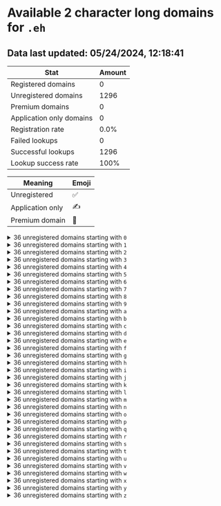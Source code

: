 # Available 2 character long domains for `.eh`

## Data last updated: 05/24/2024, 12:18:41

|Stat|Amount|
|--|--|
|Registered domains|0|
|Unregistered domains|1296|
|Premium domains|0|
|Application only domains|0|
|Registration rate|0.0%|
|Failed lookups|0|
|Successful lookups|1296|
|Lookup success rate|100%|


|Meaning|Emoji|
|--|--|
|Unregistered|:white_check_mark:|
|Application only|:writing_hand:|
|Premium domain|:gem:|

<details>
<summary>36 unregistered domains starting with <bold><code>0</code></bold></summary>

|Type|Domain|
|--|--|
|:white_check_mark:|`00.eh`|
|:white_check_mark:|`01.eh`|
|:white_check_mark:|`02.eh`|
|:white_check_mark:|`03.eh`|
|:white_check_mark:|`04.eh`|
|:white_check_mark:|`05.eh`|
|:white_check_mark:|`06.eh`|
|:white_check_mark:|`07.eh`|
|:white_check_mark:|`08.eh`|
|:white_check_mark:|`09.eh`|
|:white_check_mark:|`0a.eh`|
|:white_check_mark:|`0b.eh`|
|:white_check_mark:|`0c.eh`|
|:white_check_mark:|`0d.eh`|
|:white_check_mark:|`0e.eh`|
|:white_check_mark:|`0f.eh`|
|:white_check_mark:|`0g.eh`|
|:white_check_mark:|`0h.eh`|
|:white_check_mark:|`0i.eh`|
|:white_check_mark:|`0j.eh`|
|:white_check_mark:|`0k.eh`|
|:white_check_mark:|`0l.eh`|
|:white_check_mark:|`0m.eh`|
|:white_check_mark:|`0n.eh`|
|:white_check_mark:|`0o.eh`|
|:white_check_mark:|`0p.eh`|
|:white_check_mark:|`0q.eh`|
|:white_check_mark:|`0r.eh`|
|:white_check_mark:|`0s.eh`|
|:white_check_mark:|`0t.eh`|
|:white_check_mark:|`0u.eh`|
|:white_check_mark:|`0v.eh`|
|:white_check_mark:|`0w.eh`|
|:white_check_mark:|`0x.eh`|
|:white_check_mark:|`0y.eh`|
|:white_check_mark:|`0z.eh`|
</details>
<details>
<summary>36 unregistered domains starting with <bold><code>1</code></bold></summary>

|Type|Domain|
|--|--|
|:white_check_mark:|`10.eh`|
|:white_check_mark:|`11.eh`|
|:white_check_mark:|`12.eh`|
|:white_check_mark:|`13.eh`|
|:white_check_mark:|`14.eh`|
|:white_check_mark:|`15.eh`|
|:white_check_mark:|`16.eh`|
|:white_check_mark:|`17.eh`|
|:white_check_mark:|`18.eh`|
|:white_check_mark:|`19.eh`|
|:white_check_mark:|`1a.eh`|
|:white_check_mark:|`1b.eh`|
|:white_check_mark:|`1c.eh`|
|:white_check_mark:|`1d.eh`|
|:white_check_mark:|`1e.eh`|
|:white_check_mark:|`1f.eh`|
|:white_check_mark:|`1g.eh`|
|:white_check_mark:|`1h.eh`|
|:white_check_mark:|`1i.eh`|
|:white_check_mark:|`1j.eh`|
|:white_check_mark:|`1k.eh`|
|:white_check_mark:|`1l.eh`|
|:white_check_mark:|`1m.eh`|
|:white_check_mark:|`1n.eh`|
|:white_check_mark:|`1o.eh`|
|:white_check_mark:|`1p.eh`|
|:white_check_mark:|`1q.eh`|
|:white_check_mark:|`1r.eh`|
|:white_check_mark:|`1s.eh`|
|:white_check_mark:|`1t.eh`|
|:white_check_mark:|`1u.eh`|
|:white_check_mark:|`1v.eh`|
|:white_check_mark:|`1w.eh`|
|:white_check_mark:|`1x.eh`|
|:white_check_mark:|`1y.eh`|
|:white_check_mark:|`1z.eh`|
</details>
<details>
<summary>36 unregistered domains starting with <bold><code>2</code></bold></summary>

|Type|Domain|
|--|--|
|:white_check_mark:|`20.eh`|
|:white_check_mark:|`21.eh`|
|:white_check_mark:|`22.eh`|
|:white_check_mark:|`23.eh`|
|:white_check_mark:|`24.eh`|
|:white_check_mark:|`25.eh`|
|:white_check_mark:|`26.eh`|
|:white_check_mark:|`27.eh`|
|:white_check_mark:|`28.eh`|
|:white_check_mark:|`29.eh`|
|:white_check_mark:|`2a.eh`|
|:white_check_mark:|`2b.eh`|
|:white_check_mark:|`2c.eh`|
|:white_check_mark:|`2d.eh`|
|:white_check_mark:|`2e.eh`|
|:white_check_mark:|`2f.eh`|
|:white_check_mark:|`2g.eh`|
|:white_check_mark:|`2h.eh`|
|:white_check_mark:|`2i.eh`|
|:white_check_mark:|`2j.eh`|
|:white_check_mark:|`2k.eh`|
|:white_check_mark:|`2l.eh`|
|:white_check_mark:|`2m.eh`|
|:white_check_mark:|`2n.eh`|
|:white_check_mark:|`2o.eh`|
|:white_check_mark:|`2p.eh`|
|:white_check_mark:|`2q.eh`|
|:white_check_mark:|`2r.eh`|
|:white_check_mark:|`2s.eh`|
|:white_check_mark:|`2t.eh`|
|:white_check_mark:|`2u.eh`|
|:white_check_mark:|`2v.eh`|
|:white_check_mark:|`2w.eh`|
|:white_check_mark:|`2x.eh`|
|:white_check_mark:|`2y.eh`|
|:white_check_mark:|`2z.eh`|
</details>
<details>
<summary>36 unregistered domains starting with <bold><code>3</code></bold></summary>

|Type|Domain|
|--|--|
|:white_check_mark:|`30.eh`|
|:white_check_mark:|`31.eh`|
|:white_check_mark:|`32.eh`|
|:white_check_mark:|`33.eh`|
|:white_check_mark:|`34.eh`|
|:white_check_mark:|`35.eh`|
|:white_check_mark:|`36.eh`|
|:white_check_mark:|`37.eh`|
|:white_check_mark:|`38.eh`|
|:white_check_mark:|`39.eh`|
|:white_check_mark:|`3a.eh`|
|:white_check_mark:|`3b.eh`|
|:white_check_mark:|`3c.eh`|
|:white_check_mark:|`3d.eh`|
|:white_check_mark:|`3e.eh`|
|:white_check_mark:|`3f.eh`|
|:white_check_mark:|`3g.eh`|
|:white_check_mark:|`3h.eh`|
|:white_check_mark:|`3i.eh`|
|:white_check_mark:|`3j.eh`|
|:white_check_mark:|`3k.eh`|
|:white_check_mark:|`3l.eh`|
|:white_check_mark:|`3m.eh`|
|:white_check_mark:|`3n.eh`|
|:white_check_mark:|`3o.eh`|
|:white_check_mark:|`3p.eh`|
|:white_check_mark:|`3q.eh`|
|:white_check_mark:|`3r.eh`|
|:white_check_mark:|`3s.eh`|
|:white_check_mark:|`3t.eh`|
|:white_check_mark:|`3u.eh`|
|:white_check_mark:|`3v.eh`|
|:white_check_mark:|`3w.eh`|
|:white_check_mark:|`3x.eh`|
|:white_check_mark:|`3y.eh`|
|:white_check_mark:|`3z.eh`|
</details>
<details>
<summary>36 unregistered domains starting with <bold><code>4</code></bold></summary>

|Type|Domain|
|--|--|
|:white_check_mark:|`40.eh`|
|:white_check_mark:|`41.eh`|
|:white_check_mark:|`42.eh`|
|:white_check_mark:|`43.eh`|
|:white_check_mark:|`44.eh`|
|:white_check_mark:|`45.eh`|
|:white_check_mark:|`46.eh`|
|:white_check_mark:|`47.eh`|
|:white_check_mark:|`48.eh`|
|:white_check_mark:|`49.eh`|
|:white_check_mark:|`4a.eh`|
|:white_check_mark:|`4b.eh`|
|:white_check_mark:|`4c.eh`|
|:white_check_mark:|`4d.eh`|
|:white_check_mark:|`4e.eh`|
|:white_check_mark:|`4f.eh`|
|:white_check_mark:|`4g.eh`|
|:white_check_mark:|`4h.eh`|
|:white_check_mark:|`4i.eh`|
|:white_check_mark:|`4j.eh`|
|:white_check_mark:|`4k.eh`|
|:white_check_mark:|`4l.eh`|
|:white_check_mark:|`4m.eh`|
|:white_check_mark:|`4n.eh`|
|:white_check_mark:|`4o.eh`|
|:white_check_mark:|`4p.eh`|
|:white_check_mark:|`4q.eh`|
|:white_check_mark:|`4r.eh`|
|:white_check_mark:|`4s.eh`|
|:white_check_mark:|`4t.eh`|
|:white_check_mark:|`4u.eh`|
|:white_check_mark:|`4v.eh`|
|:white_check_mark:|`4w.eh`|
|:white_check_mark:|`4x.eh`|
|:white_check_mark:|`4y.eh`|
|:white_check_mark:|`4z.eh`|
</details>
<details>
<summary>36 unregistered domains starting with <bold><code>5</code></bold></summary>

|Type|Domain|
|--|--|
|:white_check_mark:|`50.eh`|
|:white_check_mark:|`51.eh`|
|:white_check_mark:|`52.eh`|
|:white_check_mark:|`53.eh`|
|:white_check_mark:|`54.eh`|
|:white_check_mark:|`55.eh`|
|:white_check_mark:|`56.eh`|
|:white_check_mark:|`57.eh`|
|:white_check_mark:|`58.eh`|
|:white_check_mark:|`59.eh`|
|:white_check_mark:|`5a.eh`|
|:white_check_mark:|`5b.eh`|
|:white_check_mark:|`5c.eh`|
|:white_check_mark:|`5d.eh`|
|:white_check_mark:|`5e.eh`|
|:white_check_mark:|`5f.eh`|
|:white_check_mark:|`5g.eh`|
|:white_check_mark:|`5h.eh`|
|:white_check_mark:|`5i.eh`|
|:white_check_mark:|`5j.eh`|
|:white_check_mark:|`5k.eh`|
|:white_check_mark:|`5l.eh`|
|:white_check_mark:|`5m.eh`|
|:white_check_mark:|`5n.eh`|
|:white_check_mark:|`5o.eh`|
|:white_check_mark:|`5p.eh`|
|:white_check_mark:|`5q.eh`|
|:white_check_mark:|`5r.eh`|
|:white_check_mark:|`5s.eh`|
|:white_check_mark:|`5t.eh`|
|:white_check_mark:|`5u.eh`|
|:white_check_mark:|`5v.eh`|
|:white_check_mark:|`5w.eh`|
|:white_check_mark:|`5x.eh`|
|:white_check_mark:|`5y.eh`|
|:white_check_mark:|`5z.eh`|
</details>
<details>
<summary>36 unregistered domains starting with <bold><code>6</code></bold></summary>

|Type|Domain|
|--|--|
|:white_check_mark:|`60.eh`|
|:white_check_mark:|`61.eh`|
|:white_check_mark:|`62.eh`|
|:white_check_mark:|`63.eh`|
|:white_check_mark:|`64.eh`|
|:white_check_mark:|`65.eh`|
|:white_check_mark:|`66.eh`|
|:white_check_mark:|`67.eh`|
|:white_check_mark:|`68.eh`|
|:white_check_mark:|`69.eh`|
|:white_check_mark:|`6a.eh`|
|:white_check_mark:|`6b.eh`|
|:white_check_mark:|`6c.eh`|
|:white_check_mark:|`6d.eh`|
|:white_check_mark:|`6e.eh`|
|:white_check_mark:|`6f.eh`|
|:white_check_mark:|`6g.eh`|
|:white_check_mark:|`6h.eh`|
|:white_check_mark:|`6i.eh`|
|:white_check_mark:|`6j.eh`|
|:white_check_mark:|`6k.eh`|
|:white_check_mark:|`6l.eh`|
|:white_check_mark:|`6m.eh`|
|:white_check_mark:|`6n.eh`|
|:white_check_mark:|`6o.eh`|
|:white_check_mark:|`6p.eh`|
|:white_check_mark:|`6q.eh`|
|:white_check_mark:|`6r.eh`|
|:white_check_mark:|`6s.eh`|
|:white_check_mark:|`6t.eh`|
|:white_check_mark:|`6u.eh`|
|:white_check_mark:|`6v.eh`|
|:white_check_mark:|`6w.eh`|
|:white_check_mark:|`6x.eh`|
|:white_check_mark:|`6y.eh`|
|:white_check_mark:|`6z.eh`|
</details>
<details>
<summary>36 unregistered domains starting with <bold><code>7</code></bold></summary>

|Type|Domain|
|--|--|
|:white_check_mark:|`70.eh`|
|:white_check_mark:|`71.eh`|
|:white_check_mark:|`72.eh`|
|:white_check_mark:|`73.eh`|
|:white_check_mark:|`74.eh`|
|:white_check_mark:|`75.eh`|
|:white_check_mark:|`76.eh`|
|:white_check_mark:|`77.eh`|
|:white_check_mark:|`78.eh`|
|:white_check_mark:|`79.eh`|
|:white_check_mark:|`7a.eh`|
|:white_check_mark:|`7b.eh`|
|:white_check_mark:|`7c.eh`|
|:white_check_mark:|`7d.eh`|
|:white_check_mark:|`7e.eh`|
|:white_check_mark:|`7f.eh`|
|:white_check_mark:|`7g.eh`|
|:white_check_mark:|`7h.eh`|
|:white_check_mark:|`7i.eh`|
|:white_check_mark:|`7j.eh`|
|:white_check_mark:|`7k.eh`|
|:white_check_mark:|`7l.eh`|
|:white_check_mark:|`7m.eh`|
|:white_check_mark:|`7n.eh`|
|:white_check_mark:|`7o.eh`|
|:white_check_mark:|`7p.eh`|
|:white_check_mark:|`7q.eh`|
|:white_check_mark:|`7r.eh`|
|:white_check_mark:|`7s.eh`|
|:white_check_mark:|`7t.eh`|
|:white_check_mark:|`7u.eh`|
|:white_check_mark:|`7v.eh`|
|:white_check_mark:|`7w.eh`|
|:white_check_mark:|`7x.eh`|
|:white_check_mark:|`7y.eh`|
|:white_check_mark:|`7z.eh`|
</details>
<details>
<summary>36 unregistered domains starting with <bold><code>8</code></bold></summary>

|Type|Domain|
|--|--|
|:white_check_mark:|`80.eh`|
|:white_check_mark:|`81.eh`|
|:white_check_mark:|`82.eh`|
|:white_check_mark:|`83.eh`|
|:white_check_mark:|`84.eh`|
|:white_check_mark:|`85.eh`|
|:white_check_mark:|`86.eh`|
|:white_check_mark:|`87.eh`|
|:white_check_mark:|`88.eh`|
|:white_check_mark:|`89.eh`|
|:white_check_mark:|`8a.eh`|
|:white_check_mark:|`8b.eh`|
|:white_check_mark:|`8c.eh`|
|:white_check_mark:|`8d.eh`|
|:white_check_mark:|`8e.eh`|
|:white_check_mark:|`8f.eh`|
|:white_check_mark:|`8g.eh`|
|:white_check_mark:|`8h.eh`|
|:white_check_mark:|`8i.eh`|
|:white_check_mark:|`8j.eh`|
|:white_check_mark:|`8k.eh`|
|:white_check_mark:|`8l.eh`|
|:white_check_mark:|`8m.eh`|
|:white_check_mark:|`8n.eh`|
|:white_check_mark:|`8o.eh`|
|:white_check_mark:|`8p.eh`|
|:white_check_mark:|`8q.eh`|
|:white_check_mark:|`8r.eh`|
|:white_check_mark:|`8s.eh`|
|:white_check_mark:|`8t.eh`|
|:white_check_mark:|`8u.eh`|
|:white_check_mark:|`8v.eh`|
|:white_check_mark:|`8w.eh`|
|:white_check_mark:|`8x.eh`|
|:white_check_mark:|`8y.eh`|
|:white_check_mark:|`8z.eh`|
</details>
<details>
<summary>36 unregistered domains starting with <bold><code>9</code></bold></summary>

|Type|Domain|
|--|--|
|:white_check_mark:|`90.eh`|
|:white_check_mark:|`91.eh`|
|:white_check_mark:|`92.eh`|
|:white_check_mark:|`93.eh`|
|:white_check_mark:|`94.eh`|
|:white_check_mark:|`95.eh`|
|:white_check_mark:|`96.eh`|
|:white_check_mark:|`97.eh`|
|:white_check_mark:|`98.eh`|
|:white_check_mark:|`99.eh`|
|:white_check_mark:|`9a.eh`|
|:white_check_mark:|`9b.eh`|
|:white_check_mark:|`9c.eh`|
|:white_check_mark:|`9d.eh`|
|:white_check_mark:|`9e.eh`|
|:white_check_mark:|`9f.eh`|
|:white_check_mark:|`9g.eh`|
|:white_check_mark:|`9h.eh`|
|:white_check_mark:|`9i.eh`|
|:white_check_mark:|`9j.eh`|
|:white_check_mark:|`9k.eh`|
|:white_check_mark:|`9l.eh`|
|:white_check_mark:|`9m.eh`|
|:white_check_mark:|`9n.eh`|
|:white_check_mark:|`9o.eh`|
|:white_check_mark:|`9p.eh`|
|:white_check_mark:|`9q.eh`|
|:white_check_mark:|`9r.eh`|
|:white_check_mark:|`9s.eh`|
|:white_check_mark:|`9t.eh`|
|:white_check_mark:|`9u.eh`|
|:white_check_mark:|`9v.eh`|
|:white_check_mark:|`9w.eh`|
|:white_check_mark:|`9x.eh`|
|:white_check_mark:|`9y.eh`|
|:white_check_mark:|`9z.eh`|
</details>
<details>
<summary>36 unregistered domains starting with <bold><code>a</code></bold></summary>

|Type|Domain|
|--|--|
|:white_check_mark:|`a0.eh`|
|:white_check_mark:|`a1.eh`|
|:white_check_mark:|`a2.eh`|
|:white_check_mark:|`a3.eh`|
|:white_check_mark:|`a4.eh`|
|:white_check_mark:|`a5.eh`|
|:white_check_mark:|`a6.eh`|
|:white_check_mark:|`a7.eh`|
|:white_check_mark:|`a8.eh`|
|:white_check_mark:|`a9.eh`|
|:white_check_mark:|`aa.eh`|
|:white_check_mark:|`ab.eh`|
|:white_check_mark:|`ac.eh`|
|:white_check_mark:|`ad.eh`|
|:white_check_mark:|`ae.eh`|
|:white_check_mark:|`af.eh`|
|:white_check_mark:|`ag.eh`|
|:white_check_mark:|`ah.eh`|
|:white_check_mark:|`ai.eh`|
|:white_check_mark:|`aj.eh`|
|:white_check_mark:|`ak.eh`|
|:white_check_mark:|`al.eh`|
|:white_check_mark:|`am.eh`|
|:white_check_mark:|`an.eh`|
|:white_check_mark:|`ao.eh`|
|:white_check_mark:|`ap.eh`|
|:white_check_mark:|`aq.eh`|
|:white_check_mark:|`ar.eh`|
|:white_check_mark:|`as.eh`|
|:white_check_mark:|`at.eh`|
|:white_check_mark:|`au.eh`|
|:white_check_mark:|`av.eh`|
|:white_check_mark:|`aw.eh`|
|:white_check_mark:|`ax.eh`|
|:white_check_mark:|`ay.eh`|
|:white_check_mark:|`az.eh`|
</details>
<details>
<summary>36 unregistered domains starting with <bold><code>b</code></bold></summary>

|Type|Domain|
|--|--|
|:white_check_mark:|`b0.eh`|
|:white_check_mark:|`b1.eh`|
|:white_check_mark:|`b2.eh`|
|:white_check_mark:|`b3.eh`|
|:white_check_mark:|`b4.eh`|
|:white_check_mark:|`b5.eh`|
|:white_check_mark:|`b6.eh`|
|:white_check_mark:|`b7.eh`|
|:white_check_mark:|`b8.eh`|
|:white_check_mark:|`b9.eh`|
|:white_check_mark:|`ba.eh`|
|:white_check_mark:|`bb.eh`|
|:white_check_mark:|`bc.eh`|
|:white_check_mark:|`bd.eh`|
|:white_check_mark:|`be.eh`|
|:white_check_mark:|`bf.eh`|
|:white_check_mark:|`bg.eh`|
|:white_check_mark:|`bh.eh`|
|:white_check_mark:|`bi.eh`|
|:white_check_mark:|`bj.eh`|
|:white_check_mark:|`bk.eh`|
|:white_check_mark:|`bl.eh`|
|:white_check_mark:|`bm.eh`|
|:white_check_mark:|`bn.eh`|
|:white_check_mark:|`bo.eh`|
|:white_check_mark:|`bp.eh`|
|:white_check_mark:|`bq.eh`|
|:white_check_mark:|`br.eh`|
|:white_check_mark:|`bs.eh`|
|:white_check_mark:|`bt.eh`|
|:white_check_mark:|`bu.eh`|
|:white_check_mark:|`bv.eh`|
|:white_check_mark:|`bw.eh`|
|:white_check_mark:|`bx.eh`|
|:white_check_mark:|`by.eh`|
|:white_check_mark:|`bz.eh`|
</details>
<details>
<summary>36 unregistered domains starting with <bold><code>c</code></bold></summary>

|Type|Domain|
|--|--|
|:white_check_mark:|`c0.eh`|
|:white_check_mark:|`c1.eh`|
|:white_check_mark:|`c2.eh`|
|:white_check_mark:|`c3.eh`|
|:white_check_mark:|`c4.eh`|
|:white_check_mark:|`c5.eh`|
|:white_check_mark:|`c6.eh`|
|:white_check_mark:|`c7.eh`|
|:white_check_mark:|`c8.eh`|
|:white_check_mark:|`c9.eh`|
|:white_check_mark:|`ca.eh`|
|:white_check_mark:|`cb.eh`|
|:white_check_mark:|`cc.eh`|
|:white_check_mark:|`cd.eh`|
|:white_check_mark:|`ce.eh`|
|:white_check_mark:|`cf.eh`|
|:white_check_mark:|`cg.eh`|
|:white_check_mark:|`ch.eh`|
|:white_check_mark:|`ci.eh`|
|:white_check_mark:|`cj.eh`|
|:white_check_mark:|`ck.eh`|
|:white_check_mark:|`cl.eh`|
|:white_check_mark:|`cm.eh`|
|:white_check_mark:|`cn.eh`|
|:white_check_mark:|`co.eh`|
|:white_check_mark:|`cp.eh`|
|:white_check_mark:|`cq.eh`|
|:white_check_mark:|`cr.eh`|
|:white_check_mark:|`cs.eh`|
|:white_check_mark:|`ct.eh`|
|:white_check_mark:|`cu.eh`|
|:white_check_mark:|`cv.eh`|
|:white_check_mark:|`cw.eh`|
|:white_check_mark:|`cx.eh`|
|:white_check_mark:|`cy.eh`|
|:white_check_mark:|`cz.eh`|
</details>
<details>
<summary>36 unregistered domains starting with <bold><code>d</code></bold></summary>

|Type|Domain|
|--|--|
|:white_check_mark:|`d0.eh`|
|:white_check_mark:|`d1.eh`|
|:white_check_mark:|`d2.eh`|
|:white_check_mark:|`d3.eh`|
|:white_check_mark:|`d4.eh`|
|:white_check_mark:|`d5.eh`|
|:white_check_mark:|`d6.eh`|
|:white_check_mark:|`d7.eh`|
|:white_check_mark:|`d8.eh`|
|:white_check_mark:|`d9.eh`|
|:white_check_mark:|`da.eh`|
|:white_check_mark:|`db.eh`|
|:white_check_mark:|`dc.eh`|
|:white_check_mark:|`dd.eh`|
|:white_check_mark:|`de.eh`|
|:white_check_mark:|`df.eh`|
|:white_check_mark:|`dg.eh`|
|:white_check_mark:|`dh.eh`|
|:white_check_mark:|`di.eh`|
|:white_check_mark:|`dj.eh`|
|:white_check_mark:|`dk.eh`|
|:white_check_mark:|`dl.eh`|
|:white_check_mark:|`dm.eh`|
|:white_check_mark:|`dn.eh`|
|:white_check_mark:|`do.eh`|
|:white_check_mark:|`dp.eh`|
|:white_check_mark:|`dq.eh`|
|:white_check_mark:|`dr.eh`|
|:white_check_mark:|`ds.eh`|
|:white_check_mark:|`dt.eh`|
|:white_check_mark:|`du.eh`|
|:white_check_mark:|`dv.eh`|
|:white_check_mark:|`dw.eh`|
|:white_check_mark:|`dx.eh`|
|:white_check_mark:|`dy.eh`|
|:white_check_mark:|`dz.eh`|
</details>
<details>
<summary>36 unregistered domains starting with <bold><code>e</code></bold></summary>

|Type|Domain|
|--|--|
|:white_check_mark:|`e0.eh`|
|:white_check_mark:|`e1.eh`|
|:white_check_mark:|`e2.eh`|
|:white_check_mark:|`e3.eh`|
|:white_check_mark:|`e4.eh`|
|:white_check_mark:|`e5.eh`|
|:white_check_mark:|`e6.eh`|
|:white_check_mark:|`e7.eh`|
|:white_check_mark:|`e8.eh`|
|:white_check_mark:|`e9.eh`|
|:white_check_mark:|`ea.eh`|
|:white_check_mark:|`eb.eh`|
|:white_check_mark:|`ec.eh`|
|:white_check_mark:|`ed.eh`|
|:white_check_mark:|`ee.eh`|
|:white_check_mark:|`ef.eh`|
|:white_check_mark:|`eg.eh`|
|:white_check_mark:|`eh.eh`|
|:white_check_mark:|`ei.eh`|
|:white_check_mark:|`ej.eh`|
|:white_check_mark:|`ek.eh`|
|:white_check_mark:|`el.eh`|
|:white_check_mark:|`em.eh`|
|:white_check_mark:|`en.eh`|
|:white_check_mark:|`eo.eh`|
|:white_check_mark:|`ep.eh`|
|:white_check_mark:|`eq.eh`|
|:white_check_mark:|`er.eh`|
|:white_check_mark:|`es.eh`|
|:white_check_mark:|`et.eh`|
|:white_check_mark:|`eu.eh`|
|:white_check_mark:|`ev.eh`|
|:white_check_mark:|`ew.eh`|
|:white_check_mark:|`ex.eh`|
|:white_check_mark:|`ey.eh`|
|:white_check_mark:|`ez.eh`|
</details>
<details>
<summary>36 unregistered domains starting with <bold><code>f</code></bold></summary>

|Type|Domain|
|--|--|
|:white_check_mark:|`f0.eh`|
|:white_check_mark:|`f1.eh`|
|:white_check_mark:|`f2.eh`|
|:white_check_mark:|`f3.eh`|
|:white_check_mark:|`f4.eh`|
|:white_check_mark:|`f5.eh`|
|:white_check_mark:|`f6.eh`|
|:white_check_mark:|`f7.eh`|
|:white_check_mark:|`f8.eh`|
|:white_check_mark:|`f9.eh`|
|:white_check_mark:|`fa.eh`|
|:white_check_mark:|`fb.eh`|
|:white_check_mark:|`fc.eh`|
|:white_check_mark:|`fd.eh`|
|:white_check_mark:|`fe.eh`|
|:white_check_mark:|`ff.eh`|
|:white_check_mark:|`fg.eh`|
|:white_check_mark:|`fh.eh`|
|:white_check_mark:|`fi.eh`|
|:white_check_mark:|`fj.eh`|
|:white_check_mark:|`fk.eh`|
|:white_check_mark:|`fl.eh`|
|:white_check_mark:|`fm.eh`|
|:white_check_mark:|`fn.eh`|
|:white_check_mark:|`fo.eh`|
|:white_check_mark:|`fp.eh`|
|:white_check_mark:|`fq.eh`|
|:white_check_mark:|`fr.eh`|
|:white_check_mark:|`fs.eh`|
|:white_check_mark:|`ft.eh`|
|:white_check_mark:|`fu.eh`|
|:white_check_mark:|`fv.eh`|
|:white_check_mark:|`fw.eh`|
|:white_check_mark:|`fx.eh`|
|:white_check_mark:|`fy.eh`|
|:white_check_mark:|`fz.eh`|
</details>
<details>
<summary>36 unregistered domains starting with <bold><code>g</code></bold></summary>

|Type|Domain|
|--|--|
|:white_check_mark:|`g0.eh`|
|:white_check_mark:|`g1.eh`|
|:white_check_mark:|`g2.eh`|
|:white_check_mark:|`g3.eh`|
|:white_check_mark:|`g4.eh`|
|:white_check_mark:|`g5.eh`|
|:white_check_mark:|`g6.eh`|
|:white_check_mark:|`g7.eh`|
|:white_check_mark:|`g8.eh`|
|:white_check_mark:|`g9.eh`|
|:white_check_mark:|`ga.eh`|
|:white_check_mark:|`gb.eh`|
|:white_check_mark:|`gc.eh`|
|:white_check_mark:|`gd.eh`|
|:white_check_mark:|`ge.eh`|
|:white_check_mark:|`gf.eh`|
|:white_check_mark:|`gg.eh`|
|:white_check_mark:|`gh.eh`|
|:white_check_mark:|`gi.eh`|
|:white_check_mark:|`gj.eh`|
|:white_check_mark:|`gk.eh`|
|:white_check_mark:|`gl.eh`|
|:white_check_mark:|`gm.eh`|
|:white_check_mark:|`gn.eh`|
|:white_check_mark:|`go.eh`|
|:white_check_mark:|`gp.eh`|
|:white_check_mark:|`gq.eh`|
|:white_check_mark:|`gr.eh`|
|:white_check_mark:|`gs.eh`|
|:white_check_mark:|`gt.eh`|
|:white_check_mark:|`gu.eh`|
|:white_check_mark:|`gv.eh`|
|:white_check_mark:|`gw.eh`|
|:white_check_mark:|`gx.eh`|
|:white_check_mark:|`gy.eh`|
|:white_check_mark:|`gz.eh`|
</details>
<details>
<summary>36 unregistered domains starting with <bold><code>h</code></bold></summary>

|Type|Domain|
|--|--|
|:white_check_mark:|`h0.eh`|
|:white_check_mark:|`h1.eh`|
|:white_check_mark:|`h2.eh`|
|:white_check_mark:|`h3.eh`|
|:white_check_mark:|`h4.eh`|
|:white_check_mark:|`h5.eh`|
|:white_check_mark:|`h6.eh`|
|:white_check_mark:|`h7.eh`|
|:white_check_mark:|`h8.eh`|
|:white_check_mark:|`h9.eh`|
|:white_check_mark:|`ha.eh`|
|:white_check_mark:|`hb.eh`|
|:white_check_mark:|`hc.eh`|
|:white_check_mark:|`hd.eh`|
|:white_check_mark:|`he.eh`|
|:white_check_mark:|`hf.eh`|
|:white_check_mark:|`hg.eh`|
|:white_check_mark:|`hh.eh`|
|:white_check_mark:|`hi.eh`|
|:white_check_mark:|`hj.eh`|
|:white_check_mark:|`hk.eh`|
|:white_check_mark:|`hl.eh`|
|:white_check_mark:|`hm.eh`|
|:white_check_mark:|`hn.eh`|
|:white_check_mark:|`ho.eh`|
|:white_check_mark:|`hp.eh`|
|:white_check_mark:|`hq.eh`|
|:white_check_mark:|`hr.eh`|
|:white_check_mark:|`hs.eh`|
|:white_check_mark:|`ht.eh`|
|:white_check_mark:|`hu.eh`|
|:white_check_mark:|`hv.eh`|
|:white_check_mark:|`hw.eh`|
|:white_check_mark:|`hx.eh`|
|:white_check_mark:|`hy.eh`|
|:white_check_mark:|`hz.eh`|
</details>
<details>
<summary>36 unregistered domains starting with <bold><code>i</code></bold></summary>

|Type|Domain|
|--|--|
|:white_check_mark:|`i0.eh`|
|:white_check_mark:|`i1.eh`|
|:white_check_mark:|`i2.eh`|
|:white_check_mark:|`i3.eh`|
|:white_check_mark:|`i4.eh`|
|:white_check_mark:|`i5.eh`|
|:white_check_mark:|`i6.eh`|
|:white_check_mark:|`i7.eh`|
|:white_check_mark:|`i8.eh`|
|:white_check_mark:|`i9.eh`|
|:white_check_mark:|`ia.eh`|
|:white_check_mark:|`ib.eh`|
|:white_check_mark:|`ic.eh`|
|:white_check_mark:|`id.eh`|
|:white_check_mark:|`ie.eh`|
|:white_check_mark:|`if.eh`|
|:white_check_mark:|`ig.eh`|
|:white_check_mark:|`ih.eh`|
|:white_check_mark:|`ii.eh`|
|:white_check_mark:|`ij.eh`|
|:white_check_mark:|`ik.eh`|
|:white_check_mark:|`il.eh`|
|:white_check_mark:|`im.eh`|
|:white_check_mark:|`in.eh`|
|:white_check_mark:|`io.eh`|
|:white_check_mark:|`ip.eh`|
|:white_check_mark:|`iq.eh`|
|:white_check_mark:|`ir.eh`|
|:white_check_mark:|`is.eh`|
|:white_check_mark:|`it.eh`|
|:white_check_mark:|`iu.eh`|
|:white_check_mark:|`iv.eh`|
|:white_check_mark:|`iw.eh`|
|:white_check_mark:|`ix.eh`|
|:white_check_mark:|`iy.eh`|
|:white_check_mark:|`iz.eh`|
</details>
<details>
<summary>36 unregistered domains starting with <bold><code>j</code></bold></summary>

|Type|Domain|
|--|--|
|:white_check_mark:|`j0.eh`|
|:white_check_mark:|`j1.eh`|
|:white_check_mark:|`j2.eh`|
|:white_check_mark:|`j3.eh`|
|:white_check_mark:|`j4.eh`|
|:white_check_mark:|`j5.eh`|
|:white_check_mark:|`j6.eh`|
|:white_check_mark:|`j7.eh`|
|:white_check_mark:|`j8.eh`|
|:white_check_mark:|`j9.eh`|
|:white_check_mark:|`ja.eh`|
|:white_check_mark:|`jb.eh`|
|:white_check_mark:|`jc.eh`|
|:white_check_mark:|`jd.eh`|
|:white_check_mark:|`je.eh`|
|:white_check_mark:|`jf.eh`|
|:white_check_mark:|`jg.eh`|
|:white_check_mark:|`jh.eh`|
|:white_check_mark:|`ji.eh`|
|:white_check_mark:|`jj.eh`|
|:white_check_mark:|`jk.eh`|
|:white_check_mark:|`jl.eh`|
|:white_check_mark:|`jm.eh`|
|:white_check_mark:|`jn.eh`|
|:white_check_mark:|`jo.eh`|
|:white_check_mark:|`jp.eh`|
|:white_check_mark:|`jq.eh`|
|:white_check_mark:|`jr.eh`|
|:white_check_mark:|`js.eh`|
|:white_check_mark:|`jt.eh`|
|:white_check_mark:|`ju.eh`|
|:white_check_mark:|`jv.eh`|
|:white_check_mark:|`jw.eh`|
|:white_check_mark:|`jx.eh`|
|:white_check_mark:|`jy.eh`|
|:white_check_mark:|`jz.eh`|
</details>
<details>
<summary>36 unregistered domains starting with <bold><code>k</code></bold></summary>

|Type|Domain|
|--|--|
|:white_check_mark:|`k0.eh`|
|:white_check_mark:|`k1.eh`|
|:white_check_mark:|`k2.eh`|
|:white_check_mark:|`k3.eh`|
|:white_check_mark:|`k4.eh`|
|:white_check_mark:|`k5.eh`|
|:white_check_mark:|`k6.eh`|
|:white_check_mark:|`k7.eh`|
|:white_check_mark:|`k8.eh`|
|:white_check_mark:|`k9.eh`|
|:white_check_mark:|`ka.eh`|
|:white_check_mark:|`kb.eh`|
|:white_check_mark:|`kc.eh`|
|:white_check_mark:|`kd.eh`|
|:white_check_mark:|`ke.eh`|
|:white_check_mark:|`kf.eh`|
|:white_check_mark:|`kg.eh`|
|:white_check_mark:|`kh.eh`|
|:white_check_mark:|`ki.eh`|
|:white_check_mark:|`kj.eh`|
|:white_check_mark:|`kk.eh`|
|:white_check_mark:|`kl.eh`|
|:white_check_mark:|`km.eh`|
|:white_check_mark:|`kn.eh`|
|:white_check_mark:|`ko.eh`|
|:white_check_mark:|`kp.eh`|
|:white_check_mark:|`kq.eh`|
|:white_check_mark:|`kr.eh`|
|:white_check_mark:|`ks.eh`|
|:white_check_mark:|`kt.eh`|
|:white_check_mark:|`ku.eh`|
|:white_check_mark:|`kv.eh`|
|:white_check_mark:|`kw.eh`|
|:white_check_mark:|`kx.eh`|
|:white_check_mark:|`ky.eh`|
|:white_check_mark:|`kz.eh`|
</details>
<details>
<summary>36 unregistered domains starting with <bold><code>l</code></bold></summary>

|Type|Domain|
|--|--|
|:white_check_mark:|`l0.eh`|
|:white_check_mark:|`l1.eh`|
|:white_check_mark:|`l2.eh`|
|:white_check_mark:|`l3.eh`|
|:white_check_mark:|`l4.eh`|
|:white_check_mark:|`l5.eh`|
|:white_check_mark:|`l6.eh`|
|:white_check_mark:|`l7.eh`|
|:white_check_mark:|`l8.eh`|
|:white_check_mark:|`l9.eh`|
|:white_check_mark:|`la.eh`|
|:white_check_mark:|`lb.eh`|
|:white_check_mark:|`lc.eh`|
|:white_check_mark:|`ld.eh`|
|:white_check_mark:|`le.eh`|
|:white_check_mark:|`lf.eh`|
|:white_check_mark:|`lg.eh`|
|:white_check_mark:|`lh.eh`|
|:white_check_mark:|`li.eh`|
|:white_check_mark:|`lj.eh`|
|:white_check_mark:|`lk.eh`|
|:white_check_mark:|`ll.eh`|
|:white_check_mark:|`lm.eh`|
|:white_check_mark:|`ln.eh`|
|:white_check_mark:|`lo.eh`|
|:white_check_mark:|`lp.eh`|
|:white_check_mark:|`lq.eh`|
|:white_check_mark:|`lr.eh`|
|:white_check_mark:|`ls.eh`|
|:white_check_mark:|`lt.eh`|
|:white_check_mark:|`lu.eh`|
|:white_check_mark:|`lv.eh`|
|:white_check_mark:|`lw.eh`|
|:white_check_mark:|`lx.eh`|
|:white_check_mark:|`ly.eh`|
|:white_check_mark:|`lz.eh`|
</details>
<details>
<summary>36 unregistered domains starting with <bold><code>m</code></bold></summary>

|Type|Domain|
|--|--|
|:white_check_mark:|`m0.eh`|
|:white_check_mark:|`m1.eh`|
|:white_check_mark:|`m2.eh`|
|:white_check_mark:|`m3.eh`|
|:white_check_mark:|`m4.eh`|
|:white_check_mark:|`m5.eh`|
|:white_check_mark:|`m6.eh`|
|:white_check_mark:|`m7.eh`|
|:white_check_mark:|`m8.eh`|
|:white_check_mark:|`m9.eh`|
|:white_check_mark:|`ma.eh`|
|:white_check_mark:|`mb.eh`|
|:white_check_mark:|`mc.eh`|
|:white_check_mark:|`md.eh`|
|:white_check_mark:|`me.eh`|
|:white_check_mark:|`mf.eh`|
|:white_check_mark:|`mg.eh`|
|:white_check_mark:|`mh.eh`|
|:white_check_mark:|`mi.eh`|
|:white_check_mark:|`mj.eh`|
|:white_check_mark:|`mk.eh`|
|:white_check_mark:|`ml.eh`|
|:white_check_mark:|`mm.eh`|
|:white_check_mark:|`mn.eh`|
|:white_check_mark:|`mo.eh`|
|:white_check_mark:|`mp.eh`|
|:white_check_mark:|`mq.eh`|
|:white_check_mark:|`mr.eh`|
|:white_check_mark:|`ms.eh`|
|:white_check_mark:|`mt.eh`|
|:white_check_mark:|`mu.eh`|
|:white_check_mark:|`mv.eh`|
|:white_check_mark:|`mw.eh`|
|:white_check_mark:|`mx.eh`|
|:white_check_mark:|`my.eh`|
|:white_check_mark:|`mz.eh`|
</details>
<details>
<summary>36 unregistered domains starting with <bold><code>n</code></bold></summary>

|Type|Domain|
|--|--|
|:white_check_mark:|`n0.eh`|
|:white_check_mark:|`n1.eh`|
|:white_check_mark:|`n2.eh`|
|:white_check_mark:|`n3.eh`|
|:white_check_mark:|`n4.eh`|
|:white_check_mark:|`n5.eh`|
|:white_check_mark:|`n6.eh`|
|:white_check_mark:|`n7.eh`|
|:white_check_mark:|`n8.eh`|
|:white_check_mark:|`n9.eh`|
|:white_check_mark:|`na.eh`|
|:white_check_mark:|`nb.eh`|
|:white_check_mark:|`nc.eh`|
|:white_check_mark:|`nd.eh`|
|:white_check_mark:|`ne.eh`|
|:white_check_mark:|`nf.eh`|
|:white_check_mark:|`ng.eh`|
|:white_check_mark:|`nh.eh`|
|:white_check_mark:|`ni.eh`|
|:white_check_mark:|`nj.eh`|
|:white_check_mark:|`nk.eh`|
|:white_check_mark:|`nl.eh`|
|:white_check_mark:|`nm.eh`|
|:white_check_mark:|`nn.eh`|
|:white_check_mark:|`no.eh`|
|:white_check_mark:|`np.eh`|
|:white_check_mark:|`nq.eh`|
|:white_check_mark:|`nr.eh`|
|:white_check_mark:|`ns.eh`|
|:white_check_mark:|`nt.eh`|
|:white_check_mark:|`nu.eh`|
|:white_check_mark:|`nv.eh`|
|:white_check_mark:|`nw.eh`|
|:white_check_mark:|`nx.eh`|
|:white_check_mark:|`ny.eh`|
|:white_check_mark:|`nz.eh`|
</details>
<details>
<summary>36 unregistered domains starting with <bold><code>o</code></bold></summary>

|Type|Domain|
|--|--|
|:white_check_mark:|`o0.eh`|
|:white_check_mark:|`o1.eh`|
|:white_check_mark:|`o2.eh`|
|:white_check_mark:|`o3.eh`|
|:white_check_mark:|`o4.eh`|
|:white_check_mark:|`o5.eh`|
|:white_check_mark:|`o6.eh`|
|:white_check_mark:|`o7.eh`|
|:white_check_mark:|`o8.eh`|
|:white_check_mark:|`o9.eh`|
|:white_check_mark:|`oa.eh`|
|:white_check_mark:|`ob.eh`|
|:white_check_mark:|`oc.eh`|
|:white_check_mark:|`od.eh`|
|:white_check_mark:|`oe.eh`|
|:white_check_mark:|`of.eh`|
|:white_check_mark:|`og.eh`|
|:white_check_mark:|`oh.eh`|
|:white_check_mark:|`oi.eh`|
|:white_check_mark:|`oj.eh`|
|:white_check_mark:|`ok.eh`|
|:white_check_mark:|`ol.eh`|
|:white_check_mark:|`om.eh`|
|:white_check_mark:|`on.eh`|
|:white_check_mark:|`oo.eh`|
|:white_check_mark:|`op.eh`|
|:white_check_mark:|`oq.eh`|
|:white_check_mark:|`or.eh`|
|:white_check_mark:|`os.eh`|
|:white_check_mark:|`ot.eh`|
|:white_check_mark:|`ou.eh`|
|:white_check_mark:|`ov.eh`|
|:white_check_mark:|`ow.eh`|
|:white_check_mark:|`ox.eh`|
|:white_check_mark:|`oy.eh`|
|:white_check_mark:|`oz.eh`|
</details>
<details>
<summary>36 unregistered domains starting with <bold><code>p</code></bold></summary>

|Type|Domain|
|--|--|
|:white_check_mark:|`p0.eh`|
|:white_check_mark:|`p1.eh`|
|:white_check_mark:|`p2.eh`|
|:white_check_mark:|`p3.eh`|
|:white_check_mark:|`p4.eh`|
|:white_check_mark:|`p5.eh`|
|:white_check_mark:|`p6.eh`|
|:white_check_mark:|`p7.eh`|
|:white_check_mark:|`p8.eh`|
|:white_check_mark:|`p9.eh`|
|:white_check_mark:|`pa.eh`|
|:white_check_mark:|`pb.eh`|
|:white_check_mark:|`pc.eh`|
|:white_check_mark:|`pd.eh`|
|:white_check_mark:|`pe.eh`|
|:white_check_mark:|`pf.eh`|
|:white_check_mark:|`pg.eh`|
|:white_check_mark:|`ph.eh`|
|:white_check_mark:|`pi.eh`|
|:white_check_mark:|`pj.eh`|
|:white_check_mark:|`pk.eh`|
|:white_check_mark:|`pl.eh`|
|:white_check_mark:|`pm.eh`|
|:white_check_mark:|`pn.eh`|
|:white_check_mark:|`po.eh`|
|:white_check_mark:|`pp.eh`|
|:white_check_mark:|`pq.eh`|
|:white_check_mark:|`pr.eh`|
|:white_check_mark:|`ps.eh`|
|:white_check_mark:|`pt.eh`|
|:white_check_mark:|`pu.eh`|
|:white_check_mark:|`pv.eh`|
|:white_check_mark:|`pw.eh`|
|:white_check_mark:|`px.eh`|
|:white_check_mark:|`py.eh`|
|:white_check_mark:|`pz.eh`|
</details>
<details>
<summary>36 unregistered domains starting with <bold><code>q</code></bold></summary>

|Type|Domain|
|--|--|
|:white_check_mark:|`q0.eh`|
|:white_check_mark:|`q1.eh`|
|:white_check_mark:|`q2.eh`|
|:white_check_mark:|`q3.eh`|
|:white_check_mark:|`q4.eh`|
|:white_check_mark:|`q5.eh`|
|:white_check_mark:|`q6.eh`|
|:white_check_mark:|`q7.eh`|
|:white_check_mark:|`q8.eh`|
|:white_check_mark:|`q9.eh`|
|:white_check_mark:|`qa.eh`|
|:white_check_mark:|`qb.eh`|
|:white_check_mark:|`qc.eh`|
|:white_check_mark:|`qd.eh`|
|:white_check_mark:|`qe.eh`|
|:white_check_mark:|`qf.eh`|
|:white_check_mark:|`qg.eh`|
|:white_check_mark:|`qh.eh`|
|:white_check_mark:|`qi.eh`|
|:white_check_mark:|`qj.eh`|
|:white_check_mark:|`qk.eh`|
|:white_check_mark:|`ql.eh`|
|:white_check_mark:|`qm.eh`|
|:white_check_mark:|`qn.eh`|
|:white_check_mark:|`qo.eh`|
|:white_check_mark:|`qp.eh`|
|:white_check_mark:|`qq.eh`|
|:white_check_mark:|`qr.eh`|
|:white_check_mark:|`qs.eh`|
|:white_check_mark:|`qt.eh`|
|:white_check_mark:|`qu.eh`|
|:white_check_mark:|`qv.eh`|
|:white_check_mark:|`qw.eh`|
|:white_check_mark:|`qx.eh`|
|:white_check_mark:|`qy.eh`|
|:white_check_mark:|`qz.eh`|
</details>
<details>
<summary>36 unregistered domains starting with <bold><code>r</code></bold></summary>

|Type|Domain|
|--|--|
|:white_check_mark:|`r0.eh`|
|:white_check_mark:|`r1.eh`|
|:white_check_mark:|`r2.eh`|
|:white_check_mark:|`r3.eh`|
|:white_check_mark:|`r4.eh`|
|:white_check_mark:|`r5.eh`|
|:white_check_mark:|`r6.eh`|
|:white_check_mark:|`r7.eh`|
|:white_check_mark:|`r8.eh`|
|:white_check_mark:|`r9.eh`|
|:white_check_mark:|`ra.eh`|
|:white_check_mark:|`rb.eh`|
|:white_check_mark:|`rc.eh`|
|:white_check_mark:|`rd.eh`|
|:white_check_mark:|`re.eh`|
|:white_check_mark:|`rf.eh`|
|:white_check_mark:|`rg.eh`|
|:white_check_mark:|`rh.eh`|
|:white_check_mark:|`ri.eh`|
|:white_check_mark:|`rj.eh`|
|:white_check_mark:|`rk.eh`|
|:white_check_mark:|`rl.eh`|
|:white_check_mark:|`rm.eh`|
|:white_check_mark:|`rn.eh`|
|:white_check_mark:|`ro.eh`|
|:white_check_mark:|`rp.eh`|
|:white_check_mark:|`rq.eh`|
|:white_check_mark:|`rr.eh`|
|:white_check_mark:|`rs.eh`|
|:white_check_mark:|`rt.eh`|
|:white_check_mark:|`ru.eh`|
|:white_check_mark:|`rv.eh`|
|:white_check_mark:|`rw.eh`|
|:white_check_mark:|`rx.eh`|
|:white_check_mark:|`ry.eh`|
|:white_check_mark:|`rz.eh`|
</details>
<details>
<summary>36 unregistered domains starting with <bold><code>s</code></bold></summary>

|Type|Domain|
|--|--|
|:white_check_mark:|`s0.eh`|
|:white_check_mark:|`s1.eh`|
|:white_check_mark:|`s2.eh`|
|:white_check_mark:|`s3.eh`|
|:white_check_mark:|`s4.eh`|
|:white_check_mark:|`s5.eh`|
|:white_check_mark:|`s6.eh`|
|:white_check_mark:|`s7.eh`|
|:white_check_mark:|`s8.eh`|
|:white_check_mark:|`s9.eh`|
|:white_check_mark:|`sa.eh`|
|:white_check_mark:|`sb.eh`|
|:white_check_mark:|`sc.eh`|
|:white_check_mark:|`sd.eh`|
|:white_check_mark:|`se.eh`|
|:white_check_mark:|`sf.eh`|
|:white_check_mark:|`sg.eh`|
|:white_check_mark:|`sh.eh`|
|:white_check_mark:|`si.eh`|
|:white_check_mark:|`sj.eh`|
|:white_check_mark:|`sk.eh`|
|:white_check_mark:|`sl.eh`|
|:white_check_mark:|`sm.eh`|
|:white_check_mark:|`sn.eh`|
|:white_check_mark:|`so.eh`|
|:white_check_mark:|`sp.eh`|
|:white_check_mark:|`sq.eh`|
|:white_check_mark:|`sr.eh`|
|:white_check_mark:|`ss.eh`|
|:white_check_mark:|`st.eh`|
|:white_check_mark:|`su.eh`|
|:white_check_mark:|`sv.eh`|
|:white_check_mark:|`sw.eh`|
|:white_check_mark:|`sx.eh`|
|:white_check_mark:|`sy.eh`|
|:white_check_mark:|`sz.eh`|
</details>
<details>
<summary>36 unregistered domains starting with <bold><code>t</code></bold></summary>

|Type|Domain|
|--|--|
|:white_check_mark:|`t0.eh`|
|:white_check_mark:|`t1.eh`|
|:white_check_mark:|`t2.eh`|
|:white_check_mark:|`t3.eh`|
|:white_check_mark:|`t4.eh`|
|:white_check_mark:|`t5.eh`|
|:white_check_mark:|`t6.eh`|
|:white_check_mark:|`t7.eh`|
|:white_check_mark:|`t8.eh`|
|:white_check_mark:|`t9.eh`|
|:white_check_mark:|`ta.eh`|
|:white_check_mark:|`tb.eh`|
|:white_check_mark:|`tc.eh`|
|:white_check_mark:|`td.eh`|
|:white_check_mark:|`te.eh`|
|:white_check_mark:|`tf.eh`|
|:white_check_mark:|`tg.eh`|
|:white_check_mark:|`th.eh`|
|:white_check_mark:|`ti.eh`|
|:white_check_mark:|`tj.eh`|
|:white_check_mark:|`tk.eh`|
|:white_check_mark:|`tl.eh`|
|:white_check_mark:|`tm.eh`|
|:white_check_mark:|`tn.eh`|
|:white_check_mark:|`to.eh`|
|:white_check_mark:|`tp.eh`|
|:white_check_mark:|`tq.eh`|
|:white_check_mark:|`tr.eh`|
|:white_check_mark:|`ts.eh`|
|:white_check_mark:|`tt.eh`|
|:white_check_mark:|`tu.eh`|
|:white_check_mark:|`tv.eh`|
|:white_check_mark:|`tw.eh`|
|:white_check_mark:|`tx.eh`|
|:white_check_mark:|`ty.eh`|
|:white_check_mark:|`tz.eh`|
</details>
<details>
<summary>36 unregistered domains starting with <bold><code>u</code></bold></summary>

|Type|Domain|
|--|--|
|:white_check_mark:|`u0.eh`|
|:white_check_mark:|`u1.eh`|
|:white_check_mark:|`u2.eh`|
|:white_check_mark:|`u3.eh`|
|:white_check_mark:|`u4.eh`|
|:white_check_mark:|`u5.eh`|
|:white_check_mark:|`u6.eh`|
|:white_check_mark:|`u7.eh`|
|:white_check_mark:|`u8.eh`|
|:white_check_mark:|`u9.eh`|
|:white_check_mark:|`ua.eh`|
|:white_check_mark:|`ub.eh`|
|:white_check_mark:|`uc.eh`|
|:white_check_mark:|`ud.eh`|
|:white_check_mark:|`ue.eh`|
|:white_check_mark:|`uf.eh`|
|:white_check_mark:|`ug.eh`|
|:white_check_mark:|`uh.eh`|
|:white_check_mark:|`ui.eh`|
|:white_check_mark:|`uj.eh`|
|:white_check_mark:|`uk.eh`|
|:white_check_mark:|`ul.eh`|
|:white_check_mark:|`um.eh`|
|:white_check_mark:|`un.eh`|
|:white_check_mark:|`uo.eh`|
|:white_check_mark:|`up.eh`|
|:white_check_mark:|`uq.eh`|
|:white_check_mark:|`ur.eh`|
|:white_check_mark:|`us.eh`|
|:white_check_mark:|`ut.eh`|
|:white_check_mark:|`uu.eh`|
|:white_check_mark:|`uv.eh`|
|:white_check_mark:|`uw.eh`|
|:white_check_mark:|`ux.eh`|
|:white_check_mark:|`uy.eh`|
|:white_check_mark:|`uz.eh`|
</details>
<details>
<summary>36 unregistered domains starting with <bold><code>v</code></bold></summary>

|Type|Domain|
|--|--|
|:white_check_mark:|`v0.eh`|
|:white_check_mark:|`v1.eh`|
|:white_check_mark:|`v2.eh`|
|:white_check_mark:|`v3.eh`|
|:white_check_mark:|`v4.eh`|
|:white_check_mark:|`v5.eh`|
|:white_check_mark:|`v6.eh`|
|:white_check_mark:|`v7.eh`|
|:white_check_mark:|`v8.eh`|
|:white_check_mark:|`v9.eh`|
|:white_check_mark:|`va.eh`|
|:white_check_mark:|`vb.eh`|
|:white_check_mark:|`vc.eh`|
|:white_check_mark:|`vd.eh`|
|:white_check_mark:|`ve.eh`|
|:white_check_mark:|`vf.eh`|
|:white_check_mark:|`vg.eh`|
|:white_check_mark:|`vh.eh`|
|:white_check_mark:|`vi.eh`|
|:white_check_mark:|`vj.eh`|
|:white_check_mark:|`vk.eh`|
|:white_check_mark:|`vl.eh`|
|:white_check_mark:|`vm.eh`|
|:white_check_mark:|`vn.eh`|
|:white_check_mark:|`vo.eh`|
|:white_check_mark:|`vp.eh`|
|:white_check_mark:|`vq.eh`|
|:white_check_mark:|`vr.eh`|
|:white_check_mark:|`vs.eh`|
|:white_check_mark:|`vt.eh`|
|:white_check_mark:|`vu.eh`|
|:white_check_mark:|`vv.eh`|
|:white_check_mark:|`vw.eh`|
|:white_check_mark:|`vx.eh`|
|:white_check_mark:|`vy.eh`|
|:white_check_mark:|`vz.eh`|
</details>
<details>
<summary>36 unregistered domains starting with <bold><code>w</code></bold></summary>

|Type|Domain|
|--|--|
|:white_check_mark:|`w0.eh`|
|:white_check_mark:|`w1.eh`|
|:white_check_mark:|`w2.eh`|
|:white_check_mark:|`w3.eh`|
|:white_check_mark:|`w4.eh`|
|:white_check_mark:|`w5.eh`|
|:white_check_mark:|`w6.eh`|
|:white_check_mark:|`w7.eh`|
|:white_check_mark:|`w8.eh`|
|:white_check_mark:|`w9.eh`|
|:white_check_mark:|`wa.eh`|
|:white_check_mark:|`wb.eh`|
|:white_check_mark:|`wc.eh`|
|:white_check_mark:|`wd.eh`|
|:white_check_mark:|`we.eh`|
|:white_check_mark:|`wf.eh`|
|:white_check_mark:|`wg.eh`|
|:white_check_mark:|`wh.eh`|
|:white_check_mark:|`wi.eh`|
|:white_check_mark:|`wj.eh`|
|:white_check_mark:|`wk.eh`|
|:white_check_mark:|`wl.eh`|
|:white_check_mark:|`wm.eh`|
|:white_check_mark:|`wn.eh`|
|:white_check_mark:|`wo.eh`|
|:white_check_mark:|`wp.eh`|
|:white_check_mark:|`wq.eh`|
|:white_check_mark:|`wr.eh`|
|:white_check_mark:|`ws.eh`|
|:white_check_mark:|`wt.eh`|
|:white_check_mark:|`wu.eh`|
|:white_check_mark:|`wv.eh`|
|:white_check_mark:|`ww.eh`|
|:white_check_mark:|`wx.eh`|
|:white_check_mark:|`wy.eh`|
|:white_check_mark:|`wz.eh`|
</details>
<details>
<summary>36 unregistered domains starting with <bold><code>x</code></bold></summary>

|Type|Domain|
|--|--|
|:white_check_mark:|`x0.eh`|
|:white_check_mark:|`x1.eh`|
|:white_check_mark:|`x2.eh`|
|:white_check_mark:|`x3.eh`|
|:white_check_mark:|`x4.eh`|
|:white_check_mark:|`x5.eh`|
|:white_check_mark:|`x6.eh`|
|:white_check_mark:|`x7.eh`|
|:white_check_mark:|`x8.eh`|
|:white_check_mark:|`x9.eh`|
|:white_check_mark:|`xa.eh`|
|:white_check_mark:|`xb.eh`|
|:white_check_mark:|`xc.eh`|
|:white_check_mark:|`xd.eh`|
|:white_check_mark:|`xe.eh`|
|:white_check_mark:|`xf.eh`|
|:white_check_mark:|`xg.eh`|
|:white_check_mark:|`xh.eh`|
|:white_check_mark:|`xi.eh`|
|:white_check_mark:|`xj.eh`|
|:white_check_mark:|`xk.eh`|
|:white_check_mark:|`xl.eh`|
|:white_check_mark:|`xm.eh`|
|:white_check_mark:|`xn.eh`|
|:white_check_mark:|`xo.eh`|
|:white_check_mark:|`xp.eh`|
|:white_check_mark:|`xq.eh`|
|:white_check_mark:|`xr.eh`|
|:white_check_mark:|`xs.eh`|
|:white_check_mark:|`xt.eh`|
|:white_check_mark:|`xu.eh`|
|:white_check_mark:|`xv.eh`|
|:white_check_mark:|`xw.eh`|
|:white_check_mark:|`xx.eh`|
|:white_check_mark:|`xy.eh`|
|:white_check_mark:|`xz.eh`|
</details>
<details>
<summary>36 unregistered domains starting with <bold><code>y</code></bold></summary>

|Type|Domain|
|--|--|
|:white_check_mark:|`y0.eh`|
|:white_check_mark:|`y1.eh`|
|:white_check_mark:|`y2.eh`|
|:white_check_mark:|`y3.eh`|
|:white_check_mark:|`y4.eh`|
|:white_check_mark:|`y5.eh`|
|:white_check_mark:|`y6.eh`|
|:white_check_mark:|`y7.eh`|
|:white_check_mark:|`y8.eh`|
|:white_check_mark:|`y9.eh`|
|:white_check_mark:|`ya.eh`|
|:white_check_mark:|`yb.eh`|
|:white_check_mark:|`yc.eh`|
|:white_check_mark:|`yd.eh`|
|:white_check_mark:|`ye.eh`|
|:white_check_mark:|`yf.eh`|
|:white_check_mark:|`yg.eh`|
|:white_check_mark:|`yh.eh`|
|:white_check_mark:|`yi.eh`|
|:white_check_mark:|`yj.eh`|
|:white_check_mark:|`yk.eh`|
|:white_check_mark:|`yl.eh`|
|:white_check_mark:|`ym.eh`|
|:white_check_mark:|`yn.eh`|
|:white_check_mark:|`yo.eh`|
|:white_check_mark:|`yp.eh`|
|:white_check_mark:|`yq.eh`|
|:white_check_mark:|`yr.eh`|
|:white_check_mark:|`ys.eh`|
|:white_check_mark:|`yt.eh`|
|:white_check_mark:|`yu.eh`|
|:white_check_mark:|`yv.eh`|
|:white_check_mark:|`yw.eh`|
|:white_check_mark:|`yx.eh`|
|:white_check_mark:|`yy.eh`|
|:white_check_mark:|`yz.eh`|
</details>
<details>
<summary>36 unregistered domains starting with <bold><code>z</code></bold></summary>

|Type|Domain|
|--|--|
|:white_check_mark:|`z0.eh`|
|:white_check_mark:|`z1.eh`|
|:white_check_mark:|`z2.eh`|
|:white_check_mark:|`z3.eh`|
|:white_check_mark:|`z4.eh`|
|:white_check_mark:|`z5.eh`|
|:white_check_mark:|`z6.eh`|
|:white_check_mark:|`z7.eh`|
|:white_check_mark:|`z8.eh`|
|:white_check_mark:|`z9.eh`|
|:white_check_mark:|`za.eh`|
|:white_check_mark:|`zb.eh`|
|:white_check_mark:|`zc.eh`|
|:white_check_mark:|`zd.eh`|
|:white_check_mark:|`ze.eh`|
|:white_check_mark:|`zf.eh`|
|:white_check_mark:|`zg.eh`|
|:white_check_mark:|`zh.eh`|
|:white_check_mark:|`zi.eh`|
|:white_check_mark:|`zj.eh`|
|:white_check_mark:|`zk.eh`|
|:white_check_mark:|`zl.eh`|
|:white_check_mark:|`zm.eh`|
|:white_check_mark:|`zn.eh`|
|:white_check_mark:|`zo.eh`|
|:white_check_mark:|`zp.eh`|
|:white_check_mark:|`zq.eh`|
|:white_check_mark:|`zr.eh`|
|:white_check_mark:|`zs.eh`|
|:white_check_mark:|`zt.eh`|
|:white_check_mark:|`zu.eh`|
|:white_check_mark:|`zv.eh`|
|:white_check_mark:|`zw.eh`|
|:white_check_mark:|`zx.eh`|
|:white_check_mark:|`zy.eh`|
|:white_check_mark:|`zz.eh`|
</details>